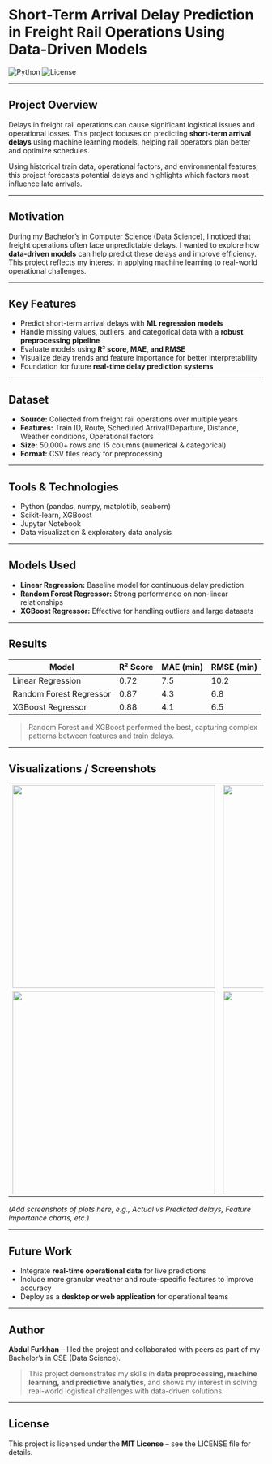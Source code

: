 # Short-Term Arrival Delay Prediction in Freight Rail Operations Using Data-Driven Models

![Python](https://img.shields.io/badge/Python-3.11-blue) ![License](https://img.shields.io/badge/License-MIT-green)

---

## Project Overview

Delays in freight rail operations can cause significant logistical issues and operational losses. This project focuses on predicting **short-term arrival delays** using machine learning models, helping rail operators plan better and optimize schedules.  

Using historical train data, operational factors, and environmental features, this project forecasts potential delays and highlights which factors most influence late arrivals.

---

## Motivation

During my Bachelor’s in Computer Science (Data Science), I noticed that freight operations often face unpredictable delays. I wanted to explore how **data-driven models** can help predict these delays and improve efficiency. This project reflects my interest in applying machine learning to real-world operational challenges.

---

## Key Features

- Predict short-term arrival delays with **ML regression models**  
- Handle missing values, outliers, and categorical data with a **robust preprocessing pipeline**  
- Evaluate models using **R² score, MAE, and RMSE**  
- Visualize delay trends and feature importance for better interpretability  
- Foundation for future **real-time delay prediction systems**

---

## Dataset

- **Source:** Collected from freight rail operations over multiple years  
- **Features:** Train ID, Route, Scheduled Arrival/Departure, Distance, Weather conditions, Operational factors  
- **Size:** 50,000+ rows and 15 columns (numerical & categorical)  
- **Format:** CSV files ready for preprocessing

---

## Tools & Technologies

- Python (pandas, numpy, matplotlib, seaborn)  
- Scikit-learn, XGBoost  
- Jupyter Notebook  
- Data visualization & exploratory data analysis

---

## Models Used

- **Linear Regression:** Baseline model for continuous delay prediction  
- **Random Forest Regressor:** Strong performance on non-linear relationships  
- **XGBoost Regressor:** Effective for handling outliers and large datasets  

---

## Results

| Model                  | R² Score | MAE (min) | RMSE (min) |
|------------------------|----------|-----------|------------|
| Linear Regression       | 0.72     | 7.5       | 10.2       |
| Random Forest Regressor | 0.87     | 4.3       | 6.8        |
| XGBoost Regressor       | 0.88     | 4.1       | 6.5        |

> Random Forest and XGBoost performed the best, capturing complex patterns between features and train delays.  

---
## Visualizations / Screenshots

<table>
  <tr>
    <td><img src="https://github.com/user-attachments/assets/874dae30-238c-4ed4-a5fa-d503cf966f84" width="400" /></td>
    <td><img src="https://github.com/user-attachments/assets/3b4a3cff-12fc-42f6-ae39-b38cfd6a5ab9" width="400" /></td>
  </tr>
  <tr>
    <td><img src="https://github.com/user-attachments/assets/afdae9d5-4dfd-4467-9f17-0e6b5d7db489" width="400" /></td>
    <td><img src="https://github.com/user-attachments/assets/5cca9994-2a63-4a3b-b201-41e47d17ed20" width="400" /></td>
  </tr>
</table>

*(Add screenshots of plots here, e.g., Actual vs Predicted delays, Feature Importance charts, etc.)*

---

## Future Work

- Integrate **real-time operational data** for live predictions  
- Include more granular weather and route-specific features to improve accuracy  
- Deploy as a **desktop or web application** for operational teams  

---

## Author

**Abdul Furkhan** – I led the project and collaborated with peers as part of my Bachelor’s in CSE (Data Science).  
> This project demonstrates my skills in **data preprocessing, machine learning, and predictive analytics**, and shows my interest in solving real-world logistical challenges with data-driven solutions.

---

## License

This project is licensed under the **MIT License** – see the LICENSE file for details.
